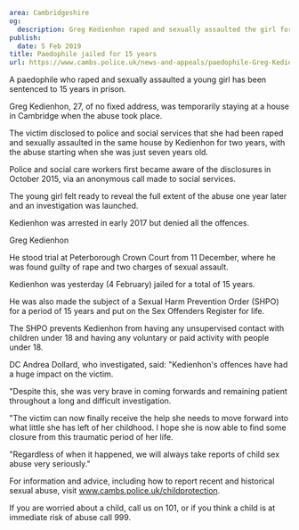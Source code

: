 ```yaml
area: Cambridgeshire
og:
  description: Greg Kedienhon raped and sexually assaulted the girl for two years
publish:
  date: 5 Feb 2019
title: Paedophile jailed for 15 years
url: https://www.cambs.police.uk/news-and-appeals/paedophile-Greg-Kedienhon-sentencing-cambridge-crown-court
```

A paedophile who raped and sexually assaulted a young girl has been sentenced to 15 years in prison.

Greg Kedienhon, 27, of no fixed address, was temporarily staying at a house in Cambridge when the abuse took place.

The victim disclosed to police and social services that she had been raped and sexually assaulted in the same house by Kedienhon for two years, with the abuse starting when she was just seven years old.

Police and social care workers first became aware of the disclosures in October 2015, via an anonymous call made to social services.

The young girl felt ready to reveal the full extent of the abuse one year later and an investigation was launched.

Kedienhon was arrested in early 2017 but denied all the offences.

Greg Kedienhon

He stood trial at Peterborough Crown Court from 11 December, where he was found guilty of rape and two charges of sexual assault.

Kedienhon was yesterday (4 February) jailed for a total of 15 years.

He was also made the subject of a Sexual Harm Prevention Order (SHPO) for a period of 15 years and put on the Sex Offenders Register for life.

The SHPO prevents Kedienhon from having any unsupervised contact with children under 18 and having any voluntary or paid activity with people under 18.

DC Andrea Dollard, who investigated, said: "Kedienhon's offences have had a huge impact on the victim.

"Despite this, she was very brave in coming forwards and remaining patient throughout a long and difficult investigation.

"The victim can now finally receive the help she needs to move forward into what little she has left of her childhood. I hope she is now able to find some closure from this traumatic period of her life.

"Regardless of when it happened, we will always take reports of child sex abuse very seriously."

For information and advice, including how to report recent and historical sexual abuse, visit www.cambs.police.uk/childprotection.

If you are worried about a child, call us on 101, or if you think a child is at immediate risk of abuse call 999.

